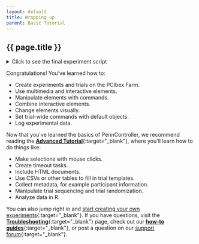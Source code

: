 ```yaml
---
layout: default
title: Wrapping up
parent: Basic Tutorial
---
```


## {{ page.title }}

<div class="border-grey-dk-000 px-4 py-4" markdown="1">
<details markdown="block">
<summary class="text-delta collapsible-block">Click to see the final experiment script</summary>
<pre><code class="language-javascript"> 
// This is the BasicTutorial experiment.
// Type code below this line.

// Remove command prefix
PennController.ResetPrefix(null)

// Turn off debugger
DebugOff()

// Welcome screen
newTrial("welcome",
    defaultText
        .center()
        .print()
    ,
    newText("instructions-1", "&lt;p&gt;Welcome!&lt;/p&gt;")
    ,
    newText("instructions-2", "&lt;p&gt;In this experiment, you will match a sentence with an image. You will hear and read a sentence, and see two images.&lt;/p&gt;")
    ,
    newText("instructions-3", "Press the &lt;b&gt;F&lt;/b&gt; key if the sentence matches the image on the left.")
    ,
    newText("instructions-4", "Press the &lt;b&gt;J&lt;/b&gt; key if the sentence matches the image on the right.")
    ,
    newText("instructions-5", "&lt;p&gt;Click the Spacebar to start the experiment.&lt;/p&gt;")
    ,
    newKey("wait", " ")
        .wait()
)

// Experimental trial
newTrial("experimental-trial",
    newAudio("fish-audio", "2fishRoundTank.mp3")
        .play()
    ,
    newText("fish-description", "The fish swim in a tank which is perfectly round.")
        .center()
        .unfold(2600)
    ,
    newImage("fish-round", "2fishRoundTank.png")
        .size(200, 200)
    ,
    newImage("fish-square", "1fishSquareTank.png")
        .size(200, 200)
    ,
   	newCanvas("side-by-side", 450,200)
        .add(  0, 0, getImage("fish-round"))
        .add(250, 0, getImage("fish-square"))
        .center()
        .print()
    ,
    newKey("keypress", "FJ")
        .wait()
        .log()
    ,
    getAudio("fish-audio")
        .wait("first")
)
</code></pre>
</details>
</div>

Congratulations! You’ve learned how to:

+ Create experiments and trials on the PCIbex Farm.
+ Use multimedia and interactive elements.
+ Manipulate elements with commands.
+ Combine interactive elements.
+ Change elements visually.
+ Set trial-wide commands with default objects.
+ Log experimental data.

Now that you've learned the basics of PennController, we recommend reading the [**Advanced Tutorial**]({{site.baseurl}}/docs/advanced-tutorial){:target="_blank"}, where you'll learn how to do things like:

+ Make selections with mouse clicks.
+ Create timeout tasks.
+ Include HTML documents.
+ Use CSVs or other tables to fill in trial templates.
+ Collect metadata, for example participant information.
+ Manipulate trial sequencing and trial randomization.
+ Analyze data in R.

You can also jump right in and [start creating your own experiments](https://expt.pcibex.net/){:target="_blank"}. If you have questions, visit the [**Troubleshooting**]({{site.baseurl}}/docs/troubleshooting){:target="_blank"} page, check out our [**how-to guides**]({{site.baseurl}}/docs/how-to-guides){:target="_blank"}, or post a question on our [support forum](https://www.pcibex.net/forums/){:target="_blank"}.
